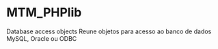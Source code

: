 # MTM_PHPlib
Database access objects
Reune objetos para acesso ao banco de dados MySQL, Oracle ou ODBC
